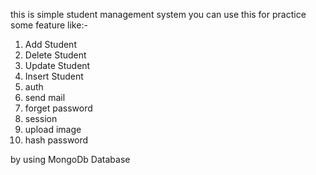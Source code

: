 this is simple student management system you can use this for practice some feature like:-
1. Add Student
2. Delete Student
3. Update Student
4. Insert Student
5. auth
6. send mail 
7. forget password
8. session
9. upload image 
10. hash password

by using MongoDb Database